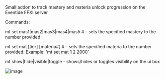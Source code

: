 Small addon to track mastery and materia unlock progression on the Eventide FFXI server


Commands:

mt set mas1|mas2|mas3|mas4|mas5 # - sets the specified mastery to the number provided

mt set mat [tier] [materia#] # - sets the specified materia to the number provided. Example: 'mt set mat 1 2 2000'


mt show|hide|visible|toggle - shows/hides or toggles visibility on the ui box

![image](https://github.com/user-attachments/assets/8bd66e3e-7718-445f-a102-5017ffc3e5d3)
